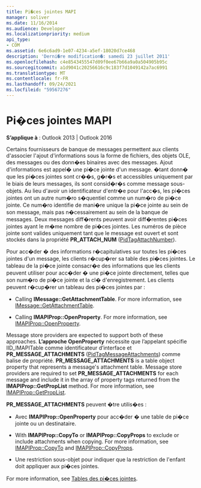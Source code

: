 ```yaml
---
title: Pi�ces jointes MAPI
manager: soliver
ms.date: 11/16/2014
ms.audience: Developer
ms.localizationpriority: medium
api_type:
- COM
ms.assetid: 6e6c6ad9-1e07-4234-a5ef-18020d7ce468
description: 'Derni�re modification�: samedi 23 juillet 2011'
ms.openlocfilehash: c4e8543455547d09f0ee67b66a9a0a504905b95c
ms.sourcegitcommit: a1d9041c20256616c9c183f7d1049142a7ac6991
ms.translationtype: MT
ms.contentlocale: fr-FR
ms.lasthandoff: 09/24/2021
ms.locfileid: "59567276"
---
```

# <a name="mapi-attachments"></a>Pi�ces jointes MAPI

  
  
**S’applique à** : Outlook 2013 | Outlook 2016 
  
Certains fournisseurs de banque de messages permettent aux clients d'associer l'ajout d'informations sous la forme de fichiers, des objets OLE, des messages ou des donn�es binaires avec des messages. Ajout d'informations est appel� une pi�ce jointe d'un message. �tant donn� que les pi�ces jointes sont cr��s, g�r�s et accessibles uniquement par le biais de leurs messages, ils sont consid�r�s comme message sous-objets. Au lieu d'avoir un identificateur d'entr�e pour l'acc�s, les pi�ces jointes ont un autre num�ro s�quentiel comme un num�ro de pi�ce jointe. Ce num�ro identifie de mani�re unique la pi�ce jointe au sein de son message, mais pas n�cessairement au sein de la banque de messages. Deux messages diff�rents peuvent avoir diff�rentes pi�ces jointes ayant le m�me nombre de pi�ces jointes. Les numéros de pièce jointe sont valides uniquement tant que le message est ouvert et sont stockés dans la propriété **PR_ATTACH_NUM** ([PidTagAttachNumber](pidtagattachnumber-canonical-property.md)).
  
Pour acc�der � des informations r�capitulatives sur toutes les pi�ces jointes d'un message, les clients r�cup�rer sa table des pi�ces jointes. Le tableau de la pi�ce jointe consacr�e des informations que les clients peuvent utiliser pour acc�der � une pi�ce jointe directement, telles que son num�ro de pi�ce jointe et la cl� d'enregistrement. Les clients peuvent r�cup�rer un tableau des pi�ces jointes par :
  
- Calling **IMessage::GetAttachmentTable**. For more information, see [IMessage::GetAttachmentTable](imessage-getattachmenttable.md).
    
- Calling **IMAPIProp::OpenProperty**. For more information, see [IMAPIProp::OpenProperty](imapiprop-openproperty.md).
    
Message store providers are expected to support both of these approaches. **L’approche OpenProperty** nécessite que l’appelant spécifie IID_IMAPITable comme identificateur d’interface et **PR_MESSAGE_ATTACHMENTS** ([PidTagMessageAttachments](pidtagmessageattachments-canonical-property.md)) comme balise de propriété. **PR_MESSAGE_ATTACHMENTS** is a table object property that represents a message's attachment table. Message store providers are required to set **PR_MESSAGE_ATTACHMENTS** for each message and include it in the array of property tags returned from the **IMAPIProp::GetPropList** method. For more information, see [IMAPIProp::GetPropList](imapiprop-getproplist.md).
  
 **PR_MESSAGE_ATTACHMENTS** peuvent �tre utilis�es : 
  
- Avec **IMAPIProp::OpenProperty** pour acc�der � une table de pi�ce jointe ou un destinataire. 
    
- With **IMAPIProp::CopyTo** or **IMAPIProp::CopyProps** to exclude or include attachments when copying. For more information, see [IMAPIProp::CopyTo](imapiprop-copyto.md) and [IMAPIProp::CopyProps](imapiprop-copyprops.md).
    
- Une restriction sous-objet pour indiquer que la restriction de l'enfant doit appliquer aux pi�ces jointes.
    
For more information, see [Tables des pi�ces jointes](attachment-tables.md).
  


